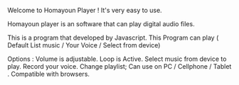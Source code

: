 Welcome to Homayoun Player ! 
It's very easy to use.


Homayoun player is an software that can play digital audio files.

This is a program that developed by Javascript.
This Program can play ( Default List music / Your Voice / Select from device)

Options :
Volume is adjustable.
Loop is Active.
Select music from device to play.
Record your voice.
Change playlist;
Can use on PC / Cellphone / Tablet .
Compatible with browsers.
